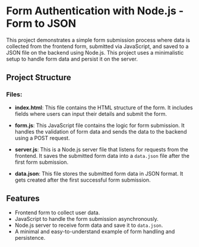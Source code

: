 # Form Authentication with Node.js - Form to JSON

This project demonstrates a simple form submission process where data is collected from the frontend form, submitted via JavaScript, and saved to a JSON file on the backend using Node.js. This project uses a minimalistic setup to handle form data and persist it on the server.

## Project Structure


### Files:

- **index.html**: This file contains the HTML structure of the form. It includes fields where users can input their details and submit the form.

- **form.js**: This JavaScript file contains the logic for form submission. It handles the validation of form data and sends the data to the backend using a POST request.

- **server.js**: This is a Node.js server file that listens for requests from the frontend. It saves the submitted form data into a `data.json` file after the first form submission.

- **data.json**: This file stores the submitted form data in JSON format. It gets created after the first successful form submission.

## Features

- Frontend form to collect user data.
- JavaScript to handle the form submission asynchronously.
- Node.js server to receive form data and save it to `data.json`.
- A minimal and easy-to-understand example of form handling and persistence.


